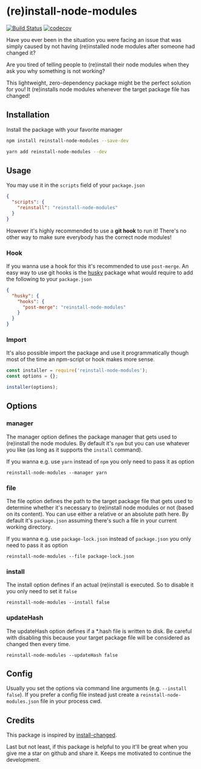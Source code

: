 # (re)install-node-modules

[![Build Status](https://travis-ci.com/SassNinja/reinstall-node-modules.svg?branch=master)](https://travis-ci.com/SassNinja/reinstall-node-modules) [![codecov](https://codecov.io/gh/SassNinja/reinstall-node-modules/branch/master/graph/badge.svg)](https://codecov.io/gh/SassNinja/reinstall-node-modules)

Have you ever been in the situation you were facing an issue that was simply caused by not having (re)installed node modules after someone had changed it?

Are you tired of telling people to (re)install their node modules when they ask you why something is not working?

This lightweight, zero-dependency package might be the perfect solution for you! It (re)installs node modules whenever the target package file has changed!

## Installation

Install the package with your favorite manager

```bash
npm install reinstall-node-modules --save-dev
```

```bash
yarn add reinstall-node-modules --dev
```

## Usage

You may use it in the `scripts` field of your `package.json`

```json
{
  "scripts": {
    "reinstall": "reinstall-node-modules"
  }
}
```

However it's highly recommended to use a **git hook** to run it! There's no other way to make sure everybody has the correct node modules!

### Hook

If you wanna use a hook for this it's recommended to use `post-merge`. An easy way to use git hooks is the [husky](https://github.com/typicode/husky) package what would require to add the following to your `package.json`

```json
{
  "husky": {
    "hooks": {
      "post-merge": "reinstall-node-modules"
    }
  }
}
```

### Import

It's also possible import the package and use it programmatically though most of the time an npm-script or hook makes more sense.

```javascript
const installer = require('reinstall-node-modules');
const options = {};

installer(options);
```

## Options

### manager

The manager option defines the package manager that gets used to (re)install the node modules. By default it's `npm` but you can use whatever you like (as long as it supports the `install` command).

If you wanna e.g. use `yarn` instead of `npm` you only need to pass it as option

```
reinstall-node-modules --manager yarn
```

### file

The file option defines the path to the target package file that gets used to determine whether it's necessary to (re)install node modules or not (based on its content). You can use either a relative or an absolute path here. By default it's `package.json` assuming there's such a file in your current working directory.

If you wanna e.g. use `package-lock.json` instead of `package.json` you only need to pass it as option

```
reinstall-node-modules --file package-lock.json
```

### install

The install option defines if an actual (re)install is executed.
So to disable it you only need to set it `false`

```
reinstall-node-modules --install false
```

### updateHash

The updateHash option defines if a \*.hash file is written to disk.
Be careful with disabling this because your target package file will be considered as changed then every time.

```
reinstall-node-modules --updateHash false
```

## Config

Usually you set the options via command line arguments (e.g. `--install false`).
If you prefer a config file instead just create a `reinstall-node-modules.json` file in your process cwd.

## Credits

This package is inspired by [install-changed](https://github.com/ninesalt/install-changed).

Last but not least, if this package is helpful to you it'll be great when you give me a star on github and share it. Keeps me motivated to continue the development.

